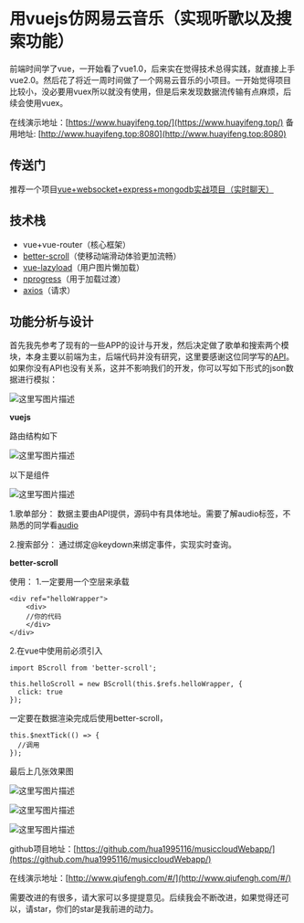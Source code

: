 # 用vuejs仿网易云音乐（实现听歌以及搜索功能）
前端时间学了vue，一开始看了vue1.0，后来实在觉得技术总得实践，就直接上手vue2.0。然后花了将近一周时间做了一个网易云音乐的小项目。一开始觉得项目比较小，没必要用vuex所以就没有使用，但是后来发现数据流传输有点麻烦，后续会使用vuex。

在线演示地址：[https://www.huayifeng.top/](https://www.huayifeng.top/)
备用地址: [http://www.huayifeng.top:8080](http://www.huayifeng.top:8080)
## 传送门

推荐一个项目[vue+websocket+express+mongodb实战项目（实时聊天）](https://github.com/hua1995116/webchat)

## 技术栈

 - vue+vue-router（核心框架）
 - [better-scroll](https://github.com/ustbhuangyi/better-scroll)（使移动端滑动体验更加流畅）
 - [vue-lazyload](https://www.npmjs.com/package/vue-lazyload)（用户图片懒加载）
 - [nprogress](https://www.npmjs.com/package/nprogress)（用于加载过渡）
 - [ axios](https://www.npmjs.com/package/axios)（请求）

## 功能分析与设计
首先我先参考了现有的一些APP的设计与开发，然后决定做了歌单和搜索两个模块，本身主要以前端为主，后端代码并没有研究，这里要感谢这位同学写的[API](https://github.com/zvenshy/venmusic)。如果你没有API也没有关系，这并不影响我们的开发，你可以写如下形式的json数据进行模拟：

![这里写图片描述](http://img.blog.csdn.net/20170329172932380)

**vuejs**

路由结构如下

![这里写图片描述](http://img.blog.csdn.net/20170329173152290)

以下是组件

![这里写图片描述](http://img.blog.csdn.net/20170329173309870)

1.歌单部分：
数据主要由API提供，源码中有具体地址。需要了解audio标签，不熟悉的同学看[audio](http://www.cnblogs.com/tianma3798/p/6033108.html)

2.搜索部分：
通过绑定@keydown来绑定事件，实现实时查询。

**better-scroll**

使用：
1.一定要用一个空层来承载

```
<div ref="helloWrapper">
	<div>
	//你的代码
	</div>
</div>
```

2.在vue中使用前必须引入

```
import BScroll from 'better-scroll';

this.helloScroll = new BScroll(this.$refs.helloWrapper, {
  click: true
});
```
一定要在数据渲染完成后使用better-scroll，

```
this.$nextTick(() => {
  //调用
});
```

最后上几张效果图


![这里写图片描述](http://img.blog.csdn.net/20170329175225335?watermark/2/text/aHR0cDovL2Jsb2cuY3Nkbi5uZXQvYmx1ZWJsdWVza3lodWE=/font/5a6L5L2T/fontsize/400/fill/I0JBQkFCMA==/dissolve/70/gravity/SouthEast)

![这里写图片描述](http://img.blog.csdn.net/20170329175246881?watermark/2/text/aHR0cDovL2Jsb2cuY3Nkbi5uZXQvYmx1ZWJsdWVza3lodWE=/font/5a6L5L2T/fontsize/400/fill/I0JBQkFCMA==/dissolve/70/gravity/SouthEast)

![这里写图片描述](http://img.blog.csdn.net/20170329175301320?watermark/2/text/aHR0cDovL2Jsb2cuY3Nkbi5uZXQvYmx1ZWJsdWVza3lodWE=/font/5a6L5L2T/fontsize/400/fill/I0JBQkFCMA==/dissolve/70/gravity/SouthEast)

github项目地址：[https://github.com/hua1995116/musiccloudWebapp/](https://github.com/hua1995116/musiccloudWebapp/)

在线演示地址：[http://www.qiufengh.com/#/](http://www.qiufengh.com/#/)

需要改进的有很多，请大家可以多提提意见。后续我会不断改进，如果觉得还可以，请star，你们的star是我前进的动力。


